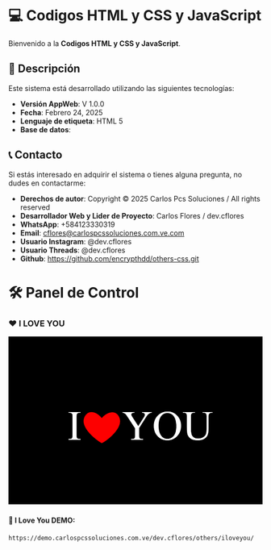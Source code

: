 # 💻 Codigos HTML y CSS y JavaScript

Bienvenido a la **Codigos HTML y CSS y JavaScript**.

## 🌟 Descripción

Este sistema está desarrollado utilizando las siguientes tecnologías:
- **Versión AppWeb**: V 1.0.0
- **Fecha**: Febrero 24, 2025
- **Lenguaje de etiqueta**: HTML 5
- **Base de datos**: 

## 📞 Contacto

Si estás interesado en adquirir el sistema o tienes alguna pregunta, no dudes en contactarme:

- **Derechos de autor**: Copyright © 2025 Carlos Pcs Soluciones / All rights reserved
- **Desarrollador Web y Lider de Proyecto**: Carlos Flores / dev.cflores
- **WhatsApp**: +584123330319
- **Email**: cflores@carlospcssoluciones.com.ve.com
- **Usuario Instagram**: @dev.cflores
- **Usuario Threads**: @dev.cflores
- **Github**: https://github.com/encrypthdd/others-css.git

# 🛠️ Panel de Control

### ❤ <span>I LOVE YOU</span>

![Pantalla Cara Masiva](iloveyou/assets/image.png)

#### 📌 I Love You DEMO: 
```
https://demo.carlospcssoluciones.com.ve/dev.cflores/others/iloveyou/
```
